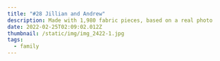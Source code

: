 ```yaml
---
title: "#28 Jillian and Andrew"
description: Made with 1,980 fabric pieces, based on a real photo
date: 2022-02-25T02:09:02.012Z
thumbnail: /static/img/img_2422-1.jpg
tags:
  - family
---
```

